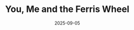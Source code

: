 ---
title: "You, Me and the Ferris Wheel"
date: 2025-09-05
description: "Song by Ginosko + Video by omar o'sullivan"
video_url: "https://vimeo.com/24947444?share=copy#t=0"
video_type: "vimeo"
featured: false
---